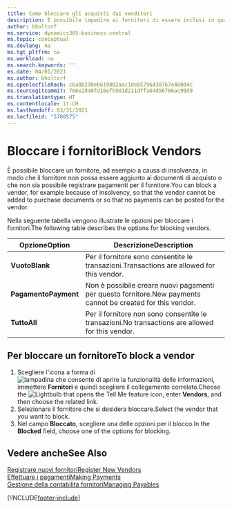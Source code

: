 ```yaml
---
title: Come bloccare gli acquisti dai venditori
description: È possibile impedire ai fornitori di essere inclusi in qualsiasi transazione o semplicemente bloccare loro i nuovi pagamenti.
author: bholtorf
ms.service: dynamics365-business-central
ms.topic: conceptual
ms.devlang: na
ms.tgt_pltfrm: na
ms.workload: na
ms.search.keywords: ''
ms.date: 04/01/2021
ms.author: bholtorf
ms.openlocfilehash: c6a8b290eb619002aac1deb5796430767e46004c
ms.sourcegitcommit: 766e2840fd16efb901d211d7fa64d96766ac99d9
ms.translationtype: HT
ms.contentlocale: it-CH
ms.lasthandoff: 03/31/2021
ms.locfileid: "5780575"
---
```

# <a name="block-vendors"></a><span data-ttu-id="bf0fb-103">Bloccare i fornitori</span><span class="sxs-lookup"><span data-stu-id="bf0fb-103">Block Vendors</span></span>
<span data-ttu-id="bf0fb-104">È possibile bloccare un fornitore, ad esempio a causa di insolvenza, in modo che il fornitore non possa essere aggiunto ai documenti di acquisto o che non sia possibile registrare pagamenti per il fornitore.</span><span class="sxs-lookup"><span data-stu-id="bf0fb-104">You can block a vendor, for example because of insolvency, so that the vendor cannot be added to purchase documents or so that no payments can be posted for the vendor.</span></span>

<span data-ttu-id="bf0fb-105">Nella seguente tabella vengono illustrate le opzioni per bloccare i fornitori.</span><span class="sxs-lookup"><span data-stu-id="bf0fb-105">The following table describes the options for blocking vendors.</span></span>  

|<span data-ttu-id="bf0fb-106">Opzione</span><span class="sxs-lookup"><span data-stu-id="bf0fb-106">Option</span></span>|<span data-ttu-id="bf0fb-107">Descrizione</span><span class="sxs-lookup"><span data-stu-id="bf0fb-107">Description</span></span>|  
|--------------------|------------|  
|<span data-ttu-id="bf0fb-108">**Vuoto**</span><span class="sxs-lookup"><span data-stu-id="bf0fb-108">**Blank**</span></span>|<span data-ttu-id="bf0fb-109">Per il fornitore sono consentite le transazioni.</span><span class="sxs-lookup"><span data-stu-id="bf0fb-109">Transactions are allowed for this vendor.</span></span>|
|<span data-ttu-id="bf0fb-110">**Pagamento**</span><span class="sxs-lookup"><span data-stu-id="bf0fb-110">**Payment**</span></span>|<span data-ttu-id="bf0fb-111">Non è possibile creare nuovi pagamenti per questo fornitore.</span><span class="sxs-lookup"><span data-stu-id="bf0fb-111">New payments cannot be created for this vendor.</span></span>|  
|<span data-ttu-id="bf0fb-112">**Tutto**</span><span class="sxs-lookup"><span data-stu-id="bf0fb-112">**All**</span></span>|<span data-ttu-id="bf0fb-113">Per il fornitore non sono consentite le transazioni.</span><span class="sxs-lookup"><span data-stu-id="bf0fb-113">No transactions are allowed for this vendor.</span></span>|  

## <a name="to-block-a-vendor"></a><span data-ttu-id="bf0fb-114">Per bloccare un fornitore</span><span class="sxs-lookup"><span data-stu-id="bf0fb-114">To block a vendor</span></span>  
1. <span data-ttu-id="bf0fb-115">Scegliere l'icona a forma di ![lampadina che consente di aprire la funzionalità delle informazioni](media/ui-search/search_small.png "Informazioni sull'operazione che si desidera eseguire"), immettere **Fornitori** e quindi scegliere il collegamento correlato.</span><span class="sxs-lookup"><span data-stu-id="bf0fb-115">Choose the ![Lightbulb that opens the Tell Me feature](media/ui-search/search_small.png "Tell me what you want to do") icon, enter **Vendors**, and then choose the related link.</span></span>
2. <span data-ttu-id="bf0fb-116">Selezionare il fornitore che si desidera bloccare.</span><span class="sxs-lookup"><span data-stu-id="bf0fb-116">Select the vendor that you want to block.</span></span>
3. <span data-ttu-id="bf0fb-117">Nel campo **Bloccato**, scegliere una delle opzioni per il blocco.</span><span class="sxs-lookup"><span data-stu-id="bf0fb-117">In the **Blocked** field, choose one of the options for blocking.</span></span>

## <a name="see-also"></a><span data-ttu-id="bf0fb-118">Vedere anche</span><span class="sxs-lookup"><span data-stu-id="bf0fb-118">See Also</span></span>  
[<span data-ttu-id="bf0fb-119">Registrare nuovi fornitori</span><span class="sxs-lookup"><span data-stu-id="bf0fb-119">Register New Vendors</span></span>](purchasing-how-register-new-vendors.md)  
[<span data-ttu-id="bf0fb-120">Effettuare i pagamenti</span><span class="sxs-lookup"><span data-stu-id="bf0fb-120">Making Payments</span></span>](payables-make-payments.md)  
[<span data-ttu-id="bf0fb-121">Gestione della contabilità fornitori</span><span class="sxs-lookup"><span data-stu-id="bf0fb-121">Managing Payables</span></span>](payables-manage-payables.md)


[!INCLUDE[footer-include](includes/footer-banner.md)]